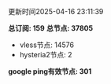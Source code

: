更新时间2025-04-16 23:11:39

**总订阅: 159**
**总节点: 37805**
- vless节点: 14576
- hysteria2节点: 2

**google ping有效节点: 301**
